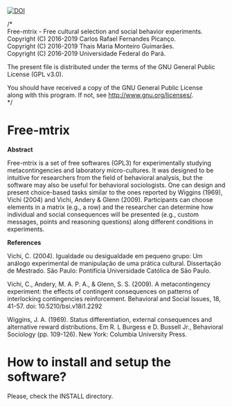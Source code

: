 [![DOI](https://zenodo.org/badge/75511604.svg)](https://zenodo.org/badge/latestdoi/75511604)

/*   
  Free-mtrix - Free cultural selection and social behavior experiments.   
  Copyright (C) 2016-2019 Carlos Rafael Fernandes Picanço.   
  Copyright (C) 2016-2019 Thais Maria Monteiro Guimarães.   
  Copyright (C) 2016-2019 Universidade Federal do Pará.

  The present file is distributed under the terms of the GNU General Public License (GPL v3.0).

  You should have received a copy of the GNU General Public License   
  along with this program. If not, see <http://www.gnu.org/licenses/>.   
*/

# Free-mtrix

**Abstract**

Free-mtrix is a set of free softwares (GPL3) for experimentally studying metacontingencies and laboratory micro-cultures. It was designed to be intuitive for researchers from the field of behavioral analysis, but the software may also be useful for behavioral sociologists. One can design and present choice-based tasks similar to the ones reported by Wiggins (1969), Vichi (2004) and Vichi, Andery & Glenn (2009). Participants can choose elements in a matrix (e.g., a row) and the researcher can determine how individual and social consequences will be presented (e.g., custom messages, points and reasoning questions) along different conditions in experiments.

**References**

Vichi, C. (2004). Igualdade ou desigualdade em pequeno grupo: Um análogo experimental de manipulação de uma prática cultural. Dissertação de Mestrado. São Paulo: Pontifícia Universidade Católica de São Paulo.

Vichi, C., Andery, M. A. P. A., & Glenn, S. S. (2009). A metacontingency experiment: the effects of contingent consequences on patterns of interlocking contingencies reinforcement. Behavioral and Social Issues, 18, 41-57. doi: 10.5210/bsi.v18i1.2292

Wiggins, J. A. (1969). Status differentiation, external consequences and alternative reward distributions. Em R. L Burgess e D. Bussell Jr., Behavioral Sociology (pp. 109-126). New York: Columbia University Press.

# How to install and setup the software?

Please, check the INSTALL directory.
